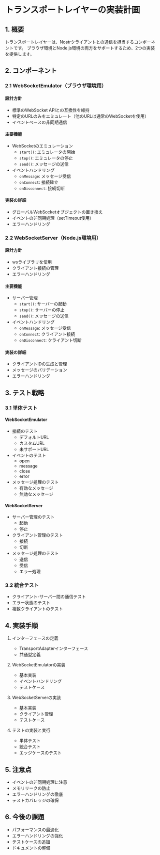 # トランスポートレイヤーの実装計画

## 1. 概要

トランスポートレイヤーは、Nostrクライアントとの通信を担当するコンポーネントです。
ブラウザ環境とNode.js環境の両方をサポートするため、2つの実装を提供します。

## 2. コンポーネント

### 2.1 WebSocketEmulator（ブラウザ環境用）

#### 設計方針
- 標準のWebSocket APIとの互換性を維持
- 特定のURLのみをエミュレート（他のURLは通常のWebSocketを使用）
- イベントベースの非同期通信

#### 主要機能
- WebSocketのエミュレーション
  - `start()`: エミュレータの開始
  - `stop()`: エミュレータの停止
  - `send()`: メッセージの送信
- イベントハンドリング
  - `onMessage`: メッセージ受信
  - `onConnect`: 接続確立
  - `onDisconnect`: 接続切断

#### 実装の詳細
- グローバルWebSocketオブジェクトの置き換え
- イベントの非同期処理（setTimeout使用）
- エラーハンドリング

### 2.2 WebSocketServer（Node.js環境用）

#### 設計方針
- wsライブラリを使用
- クライアント接続の管理
- エラーハンドリング

#### 主要機能
- サーバー管理
  - `start()`: サーバーの起動
  - `stop()`: サーバーの停止
  - `send()`: メッセージの送信
- イベントハンドリング
  - `onMessage`: メッセージ受信
  - `onConnect`: クライアント接続
  - `onDisconnect`: クライアント切断

#### 実装の詳細
- クライアントIDの生成と管理
- メッセージのバリデーション
- エラーハンドリング

## 3. テスト戦略

### 3.1 単体テスト

#### WebSocketEmulator
- 接続のテスト
  - デフォルトURL
  - カスタムURL
  - 未サポートURL
- イベントのテスト
  - open
  - message
  - close
  - error
- メッセージ処理のテスト
  - 有効なメッセージ
  - 無効なメッセージ

#### WebSocketServer
- サーバー管理のテスト
  - 起動
  - 停止
- クライアント管理のテスト
  - 接続
  - 切断
- メッセージ処理のテスト
  - 送信
  - 受信
  - エラー処理

### 3.2 統合テスト
- クライアント-サーバー間の通信テスト
- エラー状態のテスト
- 複数クライアントのテスト

## 4. 実装手順

1. インターフェースの定義
   - TransportAdapterインターフェース
   - 共通型定義

2. WebSocketEmulatorの実装
   - 基本実装
   - イベントハンドリング
   - テストケース

3. WebSocketServerの実装
   - 基本実装
   - クライアント管理
   - テストケース

4. テストの実装と実行
   - 単体テスト
   - 統合テスト
   - エッジケースのテスト

## 5. 注意点

- イベントの非同期処理に注意
- メモリリークの防止
- エラーハンドリングの徹底
- テストカバレッジの確保

## 6. 今後の課題

- パフォーマンスの最適化
- エラーハンドリングの強化
- テストケースの追加
- ドキュメントの整備
